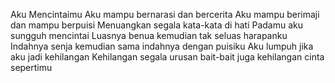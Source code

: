 Aku Mencintaimu
Aku mampu bernarasi dan bercerita
Aku mampu berimaji dan mampu berpuisi
Menuangkan segala kata-kata di hati
Padamu aku sungguh mencintai
Luasnya benua kemudian tak seluas harapanku
Indahnya senja kemudian sama indahnya dengan puisiku
Aku lumpuh jika aku jadi kehilangan
Kehilangan segala urusan bait-bait
juga kehilangan cinta sepertimu

